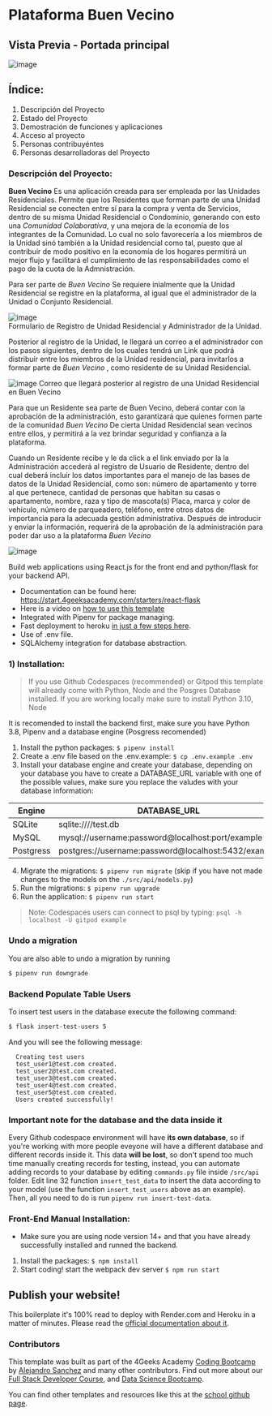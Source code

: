 # Plataforma Buen Vecino


## Vista Previa - Portada principal


![image](https://github.com/linamaria126/Buen-Vecino/assets/66230572/f3e3ef76-52c5-410e-b285-28d341256279)






## Índice:

1. Descripción del Proyecto
2. Estado del Proyecto
3. Demostración de funciones y aplicaciones
4. Acceso al proyecto
5. Personas contribuyéntes
6. Personas desarrolladoras del Proyecto

### Descripción del Proyecto:

**Buen Vecino** Es una aplicación creada para ser empleada por las Unidades Residenciales. Permite que los Residentes que forman parte de una Unidad Residencial se conecten entre sí para la compra y venta de Servicios, dentro de su misma Unidad Residencial o Condominio, generando con esto una *Comunidad Colaborativa*, y una mejora de la economía de los integrantes de la Comunidad. Lo cual no solo favorecería a los miembros de la Unidad  sinó también a la Unidad residencial como tal, puesto que al contribuír de modo positivo en la economía de los hogares permitirá un mejor flujo y  facilitará  el cumplimiento de las responsabilidades como el pago de la cuota de la Admnistración. 

Para ser parte de *Buen Vecino* Se requiere inialmente que la Unidad Residencial se registre en la plataforma, al igual que el administrador de la Unidad o Conjunto Residencial. 

![image](https://github.com/linamaria126/Buen-Vecino/assets/66230572/97859994-6c73-4ad4-aa70-3d15304bf789)<br>
Formulario de Registro de Unidad Residencial y Administrador de la Unidad.


Posterior al registro de la Unidad, le llegará un correo a el administrador con los pasos siguientes, dentro de los cuales tendrá un Link que podrá  distribuír entre los miembros de la Unidad residencial, para invitarlos a formar parte de *Buen Vecino* , como residente de su Unidad Residencial. 

![image](https://github.com/linamaria126/Buen-Vecino/assets/66230572/562b5a4a-daae-4a6c-882e-c982f03d31a0)
Correo que llegará posterior al registro de una Unidad Residencial en Buen Vecino

Para que un Residente sea parte de Buen Vecino, deberá contar con la aprobación de la administración, esto garantizará que quienes formen parte de la comunidad *Buen Vecino* De cierta Unidad Residencial sean vecinos entre ellos, y permitirá a la vez brindar seguridad y confianza a la plataforma.

Cuando un Residente recibe y le da click a el link enviado por la la Administración accederá al registro de Usuario de Residente, dentro del cual deberá incluír los datos importantes para el manejo de las bases de datos de la Unidad Residencial, como son: número de apartamento y torre al que pertenece, cantidad de personas que habitan su casas o apartamento, nombre, raza y tipo de mascota(s) Placa, marca y color de vehículo, número de parqueadero, teléfono, entre otros datos de importancia para la adecuada gestión administrativa. Después de introducir y enviar la información, requerirá de la aprobación de la administración para poder dar uso a la plataforma *Buen Vecino* 

![image](https://github.com/linamaria126/Buen-Vecino/assets/66230572/a3560fea-3aff-46dc-a254-f1448bc83464)



Build web applications using React.js for the front end and python/flask for your backend API.

- Documentation can be found here: https://start.4geeksacademy.com/starters/react-flask
- Here is a video on [how to use this template](https://www.loom.com/share/f37c6838b3f1496c95111e515e83dd9b)
- Integrated with Pipenv for package managing.
- Fast deployment to heroku [in just a few steps here](https://start.4geeksacademy.com/backend/deploy-heroku-posgres).
- Use of .env file.
- SQLAlchemy integration for database abstraction.

### 1) Installation:

> If you use Github Codespaces (recommended) or Gitpod this template will already come with Python, Node and the Posgres Database installed. If you are working locally make sure to install Python 3.10, Node 

It is recomended to install the backend first, make sure you have Python 3.8, Pipenv and a database engine (Posgress recomended)

1. Install the python packages: `$ pipenv install`
2. Create a .env file based on the .env.example: `$ cp .env.example .env`
3. Install your database engine and create your database, depending on your database you have to create a DATABASE_URL variable with one of the possible values, make sure you replace the valudes with your database information:

| Engine    | DATABASE_URL                                        |
| --------- | --------------------------------------------------- |
| SQLite    | sqlite:////test.db                                  |
| MySQL     | mysql://username:password@localhost:port/example    |
| Postgress | postgres://username:password@localhost:5432/example |

4. Migrate the migrations: `$ pipenv run migrate` (skip if you have not made changes to the models on the `./src/api/models.py`)
5. Run the migrations: `$ pipenv run upgrade`
6. Run the application: `$ pipenv run start`

> Note: Codespaces users can connect to psql by typing: `psql -h localhost -U gitpod example`

### Undo a migration

You are also able to undo a migration by running

```sh
$ pipenv run downgrade
```

### Backend Populate Table Users

To insert test users in the database execute the following command:

```sh
$ flask insert-test-users 5
```

And you will see the following message:

```
  Creating test users
  test_user1@test.com created.
  test_user2@test.com created.
  test_user3@test.com created.
  test_user4@test.com created.
  test_user5@test.com created.
  Users created successfully!
```

### **Important note for the database and the data inside it**

Every Github codespace environment will have **its own database**, so if you're working with more people eveyone will have a different database and different records inside it. This data **will be lost**, so don't spend too much time manually creating records for testing, instead, you can automate adding records to your database by editing ```commands.py``` file inside ```/src/api``` folder. Edit line 32 function ```insert_test_data``` to insert the data according to your model (use the function ```insert_test_users``` above as an example). Then, all you need to do is run ```pipenv run insert-test-data```.

### Front-End Manual Installation:

-   Make sure you are using node version 14+ and that you have already successfully installed and runned the backend.

1. Install the packages: `$ npm install`
2. Start coding! start the webpack dev server `$ npm run start`

## Publish your website!

This boilerplate it's 100% read to deploy with Render.com and Heroku in a matter of minutes. Please read the [official documentation about it](https://start.4geeksacademy.com/deploy).

### Contributors

This template was built as part of the 4Geeks Academy [Coding Bootcamp](https://4geeksacademy.com/us/coding-bootcamp) by [Alejandro Sanchez](https://twitter.com/alesanchezr) and many other contributors. Find out more about our [Full Stack Developer Course](https://4geeksacademy.com/us/coding-bootcamps/part-time-full-stack-developer), and [Data Science Bootcamp](https://4geeksacademy.com/us/coding-bootcamps/datascience-machine-learning).

You can find other templates and resources like this at the [school github page](https://github.com/4geeksacademy/).




